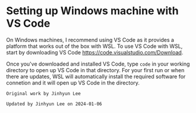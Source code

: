 # Setting up Windows machine with VS Code

On Windows machines, I recommend using VS Code as it provides a platform that works out of the box with WSL. To use VS Code with WSL, start by downloading VS Code <https://code.visualstudio.com/Download>.

Once you've downloaded and installed VS Code, type `code` in your working directory to open up VS Code in that directory. For your first run or when there are updates, WSL will automatically install the required software for connetion and it will open up VS Code in the directory.

`Original work by Jinhyun Lee`

`Updated by Jinhyun Lee on 2024-01-06`
